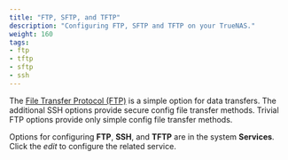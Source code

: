 ```yaml
---
title: "FTP, SFTP, and TFTP"
description: "Configuring FTP, SFTP and TFTP on your TrueNAS."
weight: 160
tags:
- ftp
- tftp
- sftp
- ssh
---
```


The [File Transfer Protocol (FTP)](https://tools.ietf.org/html/rfc959) is a simple option for data transfers.
The additional SSH options provide secure config file transfer methods. Trivial FTP options provide only simple config file transfer methods.

Options for configuring **FTP**, **SSH**, and **TFTP** are in the system **Services**.
Click the <i class="material-icons" aria-hidden="true" title="Configure">edit</i> to configure the related service.

